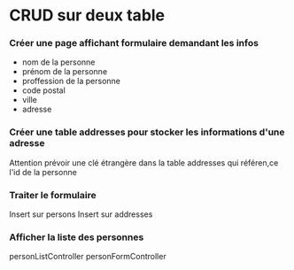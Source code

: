 # CRUD sur deux table

### Créer une page affichant formulaire demandant les infos

- nom de la personne
- prénom de la personne
- proffession de la personne
- code postal
- ville
- adresse

### Créer une table addresses pour stocker les informations d'une adresse

Attention prévoir une clé étrangère dans la table addresses qui référen,ce l'id de la personne

### Traiter le formulaire

Insert sur persons
Insert sur addresses

### Afficher la liste des personnes

personListController
personFormController